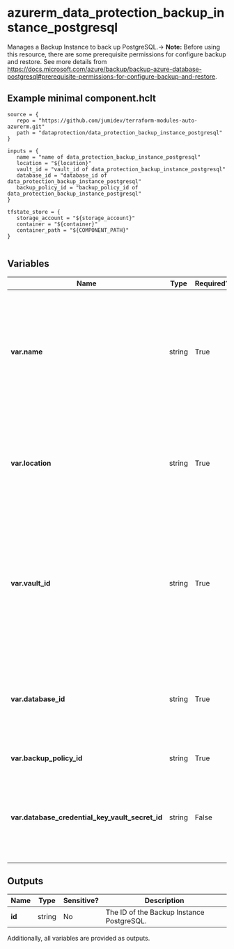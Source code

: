 # azurerm_data_protection_backup_instance_postgresql

Manages a Backup Instance to back up PostgreSQL.-> **Note:** Before using this resource, there are some prerequisite permissions for configure backup and restore. See more details from <https://docs.microsoft.com/azure/backup/backup-azure-database-postgresql#prerequisite-permissions-for-configure-backup-and-restore>.

## Example minimal component.hclt

```hcl
source = {
   repo = "https://github.com/jumidev/terraform-modules-auto-azurerm.git" 
   path = "dataprotection/data_protection_backup_instance_postgresql" 
}

inputs = {
   name = "name of data_protection_backup_instance_postgresql" 
   location = "${location}" 
   vault_id = "vault_id of data_protection_backup_instance_postgresql" 
   database_id = "database_id of data_protection_backup_instance_postgresql" 
   backup_policy_id = "backup_policy_id of data_protection_backup_instance_postgresql" 
}

tfstate_store = {
   storage_account = "${storage_account}" 
   container = "${container}" 
   container_path = "${COMPONENT_PATH}" 
}


```

## Variables

| Name | Type | Required? |  Description |
| ---- | ---- | --------- |  ----------- |
| **var.name** | string | True | The name which should be used for this Backup Instance PostgreSQL. Changing this forces a new Backup Instance PostgreSQL to be created. | 
| **var.location** | string | True | The location of the source database. Changing this forces a new Backup Instance PostgreSQL to be created. | 
| **var.vault_id** | string | True | The ID of the Backup Vault within which the PostgreSQL Backup Instance should exist. Changing this forces a new Backup Instance PostgreSQL to be created. | 
| **var.database_id** | string | True | The ID of the source database. Changing this forces a new Backup Instance PostgreSQL to be created. | 
| **var.backup_policy_id** | string | True | The ID of the Backup Policy. | 
| **var.database_credential_key_vault_secret_id** | string | False | The ID or versionless ID of the key vault secret which stores the connection string of the database. | 



## Outputs

| Name | Type | Sensitive? | Description |
| ---- | ---- | --------- | --------- |
| **id** | string | No  | The ID of the Backup Instance PostgreSQL. | 

Additionally, all variables are provided as outputs.
